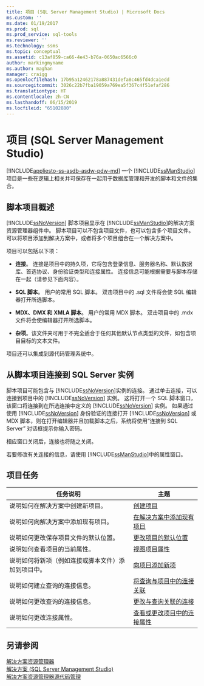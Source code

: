 ```yaml
---
title: 项目 (SQL Server Management Studio) | Microsoft Docs
ms.custom: ''
ms.date: 01/19/2017
ms.prod: sql
ms.prod_service: sql-tools
ms.reviewer: ''
ms.technology: ssms
ms.topic: conceptual
ms.assetid: c13af859-ca66-4e43-b76a-0650ac6566c0
author: markingmyname
ms.author: maghan
manager: craigg
ms.openlocfilehash: 17b95a12462178a887431defa8c465fd4dca1edd
ms.sourcegitcommit: 3026c22b7fba19059a769ea5f367c4f51efaf286
ms.translationtype: HT
ms.contentlocale: zh-CN
ms.lasthandoff: 06/15/2019
ms.locfileid: "65102880"
---
```

# <a name="projects-sql-server-management-studio"></a>项目 (SQL Server Management Studio)
[!INCLUDE[appliesto-ss-asdb-asdw-pdw-md](../../includes/appliesto-ss-asdb-asdw-pdw-md.md)]
一个 [!INCLUDE[ssManStudio](../../includes/ssmanstudio-md.md)] 项目是一些在逻辑上相关并可保存在一起用于数据库管理和开发的脚本和文件的集合。  
  
## <a name="script-project-overview"></a>脚本项目概述  
[!INCLUDE[ssNoVersion](../../includes/ssnoversion-md.md)] 脚本项目显示在 [!INCLUDE[ssManStudio](../../includes/ssmanstudio-md.md)]的解决方案资源管理器组件中。 脚本项目可以不包含项目文件，也可以包含多个项目文件。 可以将项目添加到解决方案中，或者将多个项目组合在一个解决方案中。  
  
项目可以包括以下项：  
  
-   **连接**。 连接是项目中的持久项，它将包含登录信息、服务器名称、默认数据库、首选协议、身份验证类型和连接属性。 连接信息可能根据需要与脚本存储在一起（请参见下面内容）。  
  
-   **SQL 脚本**。 用户的常用 SQL 脚本。 双击项目中的 .sql 文件将会使 SQL 编辑器打开所选脚本。  
  
-   **MDX、DMX 和 XMLA 脚本**。 用户的常用 MDX 脚本。 双击项目中的 .mdx 文件将会使编辑器打开所选脚本。  
  
-   **杂项**。该文件夹可用于不完全适合于任何其他默认节点类型的文件，如包含项目目标的文本文件。  
  
项目还可以集成到源代码管理系统中。  
  
## <a name="connecting-to-an-instance-of-sql-server-from-a-script-project"></a>从脚本项目连接到 SQL Server 实例  
脚本项目可能包含与 [!INCLUDE[ssNoVersion](../../includes/ssnoversion-md.md)]实例的连接。 通过单击连接，可以连接到项目中的 [!INCLUDE[ssNoVersion](../../includes/ssnoversion-md.md)] 实例。 这将打开一个 SQL 脚本窗口，该窗口将连接到在所选连接中定义的 [!INCLUDE[ssNoVersion](../../includes/ssnoversion-md.md)] 实例。 如果通过使用 [!INCLUDE[ssNoVersion](../../includes/ssnoversion-md.md)] 身份验证的连接打开 [!INCLUDE[ssNoVersion](../../includes/ssnoversion-md.md)] 或 MDX 脚本，则在打开编辑器并且加载脚本之后，系统将使用“连接到 SQL Server”  对话框提示你输入密码。  
  
相应窗口关闭后，连接也将随之关闭。  
  
若要修改有关连接的信息，请使用 [!INCLUDE[ssManStudio](../../includes/ssmanstudio-md.md)]中的属性窗口。  
  
## <a name="project-tasks"></a>项目任务  
  
|任务说明|主题|  
|--------------------|---------|  
|说明如何在解决方案中创建新项目。|[创建项目](../../ssms/solution/create-a-project.md)|  
|说明如何向解决方案中添加现有项目。|[在解决方案中添加现有项目](../../ssms/solution/add-an-existing-project-to-a-solution.md)|  
|说明如何更改保存项目文件的默认位置。|[更改项目的默认位置](../../ssms/solution/change-the-default-location-for-projects.md)|  
|说明如何查看项目的当前属性。|[视图项目属性](../../ssms/solution/view-project-properties.md)|  
|说明如何将新项（例如连接或脚本文件）添加到项目中。|[向项目添加新项](../../ssms/solution/add-new-items-to-a-project.md)|  
|说明如何建立查询的连接信息。|[将查询与项目中的连接关联](../../ssms/solution/associate-a-query-with-a-connection-in-a-project.md)|  
|说明如何更改查询的连接信息。|[更改与查询关联的连接](../../ssms/solution/change-the-connection-associated-with-a-query.md)|  
|说明如何更改连接属性。|[查看或更改项目中的连接属性](../../ssms/solution/view-or-change-the-properties-of-a-connection-in-a-project.md)|  
  
## <a name="see-also"></a>另请参阅  
[解决方案资源管理器](../../ssms/solution/solution-explorer.md)  
[解决方案 (SQL Server Management Studio)](../../ssms/solution/solutions-sql-server-management-studio.md)  
[解决方案资源管理器源代码管理](https://msdn.microsoft.com/library/ms173879.aspx)  
  
